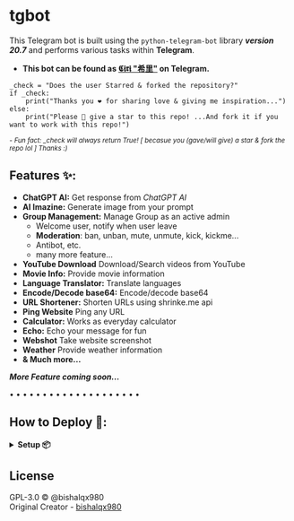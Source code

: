 # tgbot
This Telegram bot is built using the `python-telegram-bot` library **_version 20.7_** and performs various tasks within **Telegram**.

- **This bot can be found as [𝕮𝖎𝖗𝖎 "希里"](https://t.me/MissCiri_bot) on Telegram.**

```Spread Love ❤️
_check = "Does the user Starred & forked the repository?"
if _check:
    print("Thanks you ❤️ for sharing love & giving me inspiration...")
else:
    print("Please 🥺 give a star to this repo! ...And fork it if you want to work with this repo!")
```

<sup>- *Fun fact: _check will always return True! [ becasue you (gave/will give) a star & fork the repo lol ] Thanks :)*</sup>

## Features ✨:

- **ChatGPT AI:** Get response from _ChatGPT AI_
- **AI Imazine:** Generate image from your prompt
- **Group Management:** Manage Group as an active admin
    - Welcome user, notify when user leave
    - **Moderation**: ban, unban, mute, unmute, kick, kickme...
    - Antibot, etc.
    - many more feature...
- **YouTube Download** Download/Search videos from YouTube
- **Movie Info:** Provide movie information
- **Language Translator:** Translate languages
- **Encode/Decode base64:** Encode/decode base64
- **URL Shortener:** Shorten URLs using shrinke.me api
- **Ping Website** Ping any URL
- **Calculator:** Works as everyday calculator
- **Echo:** Echo your message for fun
- **Webshot** Take website screenshot
- **Weather** Provide weather information
- **& Much more...**

**<i>More Feature coming soon...</i>**

• • • • • • • • • • • • • • • • • • • •

## How to Deploy 🚀:

<details>
<summary><b>Setup 📦</b></summary>

- Fillup `sample_config.env` file value's
- `bot_token` Get from https://t.me/BotFather E.g. 123456:abcdefGHIJK...
- `owner_id` Get from bot by /id command E.g. 2134776547
- `owner_username` Your Username E.g. paste like bishalqx980 not @bishalqx980
- ❗ OPTIONAL | `support_chat` Your bot support chat invite link 
- `mongodb_uri` Get from https://www.mongodb.com/
- `db_name` anything E.g. MissCiri_db
- `server_url` E.g. for render it will be https://your_app_name.onrender.com/
- ❗ OPTIONAL | `shortener_api_key` Get from https://shrinkme.io/
- ❗ OPTIONAL | `omdb_api` Get from https://www.omdbapi.com/
- ❗ OPTIONAL | `weather_api_key` Get from https://www.weatherapi.com/
    <hr>
    <details>
    <summary><b>Local Deploy 🚀</b></summary>

    - Required `python 3.11` or later
    - Open `tgbot` directory on cmd
    - Run on cmd `pip install -r requirements.txt`
    - Finally `python main.py`

    </details>

    <details>
    <summary><b>Render Deploy 🚀</b></summary>

    - Signin/Signup on https://render.com/
    - Goto dashboard & create a New `Web Service`
    - Select `Build and deploy from a Git repository` > `Public Git repository` https://github.com/bishalqx980/tgbot

    ```
    `Branch` main

    `Runtime` Python 3

    `Build Command` pip install -r requirements.txt

    `Start Command` python main.py

    `Instance Type` Free (maybe paid)

    ⚠ Advanced option > `Add secret file` filename: `config.env` - file content: paste all content from `sample_config.env` (make sure you filled up everything)

    **Finally click on Create Web Service & wait few sec for deployment & Done | Enjoy 🎉**
    ```
    </details>
</details>

## License

GPL-3.0 © @bishalqx980
<br>
Original Creator - [bishalqx980](https://t.me/bishalqx980)
